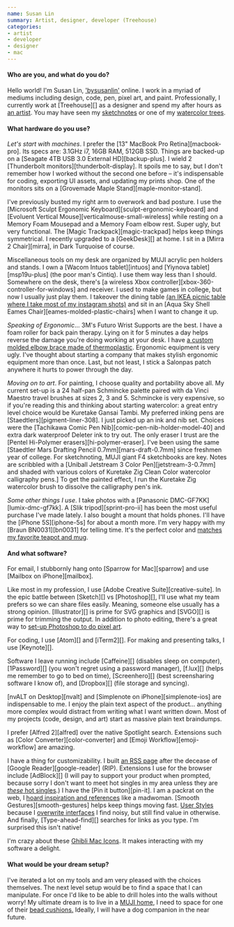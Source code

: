 ```yaml
---
name: Susan Lin
summary: Artist, designer, developer (Treehouse)
categories:
- artist
- developer
- designer
- mac
---
```


#### Who are you, and what do you do?

Hello world! I'm Susan Lin, ['bysusanlin'](http://bysusanlin.com/ "Susan's website.") online. I work in a myriad of mediums including design, code, pen, pixel art, and paint. Professionally, I currently work at [Treehouse][] as a designer and spend my after hours as [an artist](http://shop.bysusanlin.com/ "Susan's online store."). You may have seen my [sketchnotes](http://sketch.bysusanlin.com/tagged/sketchnotes "Susan's sketchnotes.") or one of my [watercolor trees](http://levelframes.com/collections/watercolor-trees "Susan's watercolour trees.").

#### What hardware do you use?

*Let's start with machines*. I prefer the [13" MacBook Pro Retina][macbook-pro]. Its specs are: 3.1GHz i7, 16GB RAM, 512GB SSD. Things are backed-up on a [Seagate 4TB USB 3.0 External HD][backup-plus]. I wield 2 [Thunderbolt monitors][thunderbolt-display]. It spoils me to say, but I don't remember how I worked without the second one before – it's indispensable for coding, exporting UI assets, and updating my prints shop. One of the monitors sits on a [Grovemade Maple Stand][maple-monitor-stand].

I've previously busted my right arm to overwork and bad posture. I use the [Microsoft Sculpt Ergonomic Keyboard][sculpt-ergonomic-keyboard] and [Evoluent Vertical Mouse][verticalmouse-small-wireless] while resting on a Memory Foam Mousepad and a Memory Foam elbow rest. Super ugly, but very functional. The [Magic Trackpack][magic-trackpad] helps keep things symmetrical. I recently upgraded to a [GeekDesk][] at home. I sit in a [Mirra 2 Chair][mirra], in Dark Turquoise of course.

Miscellaneous tools on my desk are organized by MUJI acrylic pen holders and stands. I own a [Wacom Intuos tablet][intuos] and [Yiynova tablet][msp19u-plus] (the poor man's Cintiq). I use them way less than I should. Somewhere on the desk, there's [a wireless Xbox controller][xbox-360-controller-for-windows] and receiver. I used to make games in college, but now I usually just play them. I takeover the dining table [(an IKEA picnic table where I take most of my instagram shots)](https://instagram.com/p/64Fwfky4_T/ "Susan's photo of her table on Instagram.") and sit in an [Aqua Sky Shell Eames Chair][eames-molded-plastic-chairs] when I want to change it up.

*Speaking of Ergonomic*... 3M's Futuro Wrist Supports are the best. I have a foam roller for back pain therapy. Lying on it for 5 minutes a day helps reverse the damage you're doing working at your desk. I have [a custom molded elbow brace made of thermoplastic](https://instagram.com/p/55jEUwS41K/ "Susan's photo of her elbow brace on Instagram."). Ergonomic equipment is very ugly. I've thought about starting a company that makes stylish ergonomic equipment more than once. Last, but not least, I stick a Salonpas patch anywhere it hurts to power through the day.

*Moving on to art*. For painting, I choose quality and portability above all. My current set-up is a 24 half-pan Schmincke palette paired with da Vinci Maestro travel brushes at sizes 2, 3 and 5. Schmincke is very expensive, so if you're reading this and thinking about starting watercolor: a great entry level choice would be Kuretake Gansai Tambi. My preferred inking pens are [Staedtlers][pigment-liner-308]. I just picked up an ink and nib set. Choices were the [Tachikawa Comic Pen Nib][comic-pen-nib-holder-model-40] and extra dark waterproof Deleter ink to try out. The only eraser I trust are the [Pentel Hi-Polymer erasers][hi-polymer-eraser]. I've been using the same [Staedtler Mars Drafting Pencil 0.7mm][mars-draft-0.7mm] since freshmen year of college. For sketchnoting, MUJI giant F4 sketchbooks are key. Notes are scribbled with a [Uniball Jetstream 3 Color Pen][jetstream-3-0.7mm] and shaded with various colors of Kuretake Zig Clean Color watercolor calligraphy pens.] To get the painted effect, I run the Kuretake Zig watercolor brush to dissolve the calligraphy pen's ink.

*Some other things I use*. I take photos with a [Panasonic DMC-GF7KK][lumix-dmc-gf7kk]. A [Slik tripod][sprint-pro-ii] has been the most useful purchase I've made lately. I also bought a mount that holds phones. I'll have the [iPhone 5S][iphone-5s] for about a month more. I'm very happy with my [Braun BN0031][bn0031] for telling time. It's the perfect color and [matches my favorite teapot and mug](https://twitter.com/bysusanlin/status/634112529678012417 "Susan's tweet about her teapot and mug.").

#### And what software?

For email, I stubbornly hang onto [Sparrow for Mac][sparrow] and use [Mailbox on iPhone][mailbox].

Like most in my profession, I use [Adobe Creative Suite][creative-suite]. In the epic battle between [Sketch][] vs [Photoshop][], I'll use what my team prefers so we can share files easily. Meaning, someone else usually has a strong opinion. [Illustrator][] is prime for SVG graphics and [SVGO][] is prime for trimming the output. In addition to photo editing, there's a great way to [set-up Photoshop to do pixel art](http://www.brandontreb.com/configuring-photoshop-for-pixel-art/ "An article for doing pixel art in Photoshop.").

For coding, I use [Atom][] and [iTerm2][]. For making and presenting talks, I use [Keynote][].

Software I leave running include [Caffeine][] (disables sleep on computer), [1Password][] (you won't regret using a password manager), [f.lux][] (helps me remember to go to bed on time), [Screenhero][] (best screensharing software I know of), and [Dropbox][] (file storage and syncing).

[nvALT on Desktop][nvalt] and [Simplenote on iPhone][simplenote-ios] are indispensable to me. I enjoy the plain text aspect of the product... anything more complex would distract from writing what I want written down. Most of my projects (code, design, and art) start as massive plain text braindumps. 

I prefer [Alfred 2][alfred] over the native Spotlight search. Extensions such as [Color Converter][color-converter] and [Emoji Workflow][emoji-workflow] are amazing. 

I have a thing for customizability. I built [an RSS page](http://daily.bysusanlin.com/ "Susan's RSS page.") after the decease of [Google Reader][google-reader] (RIP). Extensions I use for the browser include [AdBlock][] (I will pay to support your product when prompted, because sorry I don't want to meet hot singles in my area unless they are [_these_ hot singles](http://adultcatfinder.com/ "A site for finding attractive cats in your local area.").) I have the [Pin it button][pin-it]. I am a packrat on the web, I [hoard inspiration and references](https://www.pinterest.com/susanl/pins/ "Susan's Pinterest account.") like a madwoman. [Smooth Gestures][smooth-gestures] helps keep things moving fast. [User Styles](https://userstyles.org/ "A collection of user stylesheets.") because I [overwrite interfaces](http://metalbat.com/carefree.css.txt "A user style for tweaking Twitter's website.") I find noisy, but still find value in otherwise. And finally, [Type-ahead-find][] searches for links as you type. I'm surprised this isn't native!

I'm crazy about these [Ghibli Mac Icons](http://dlanham.com/ui/ghibli/ "David's Ghibli icons."). It makes interacting with my software a delight.

#### What would be your dream setup?

I've iterated a lot on my tools and am very pleased with the choices themselves. The next level setup would be to find a space that I can manipulate. For once I'd like to be able to drill holes into the walls without worry! My ultimate dream is to live in a [MUJI home](http://www.muji.net/ie/tatenoie/ "A narrow little house."), I need to space for one of their [bead cushions.](http://www.muji.com/jp/beadssofa/ "A beanbag.") Ideally, I will have a dog companion in the near future.